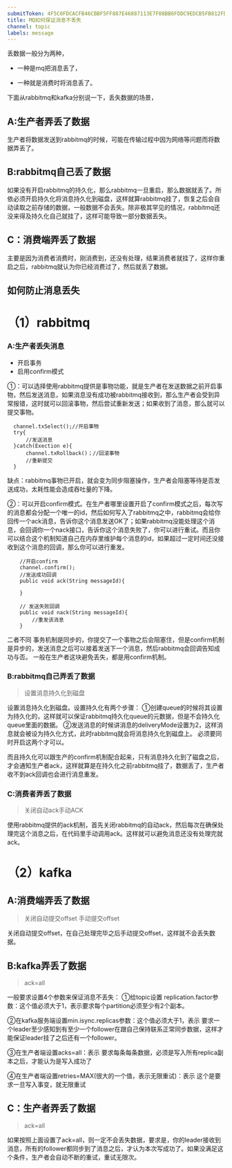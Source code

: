 ```yaml
---
submitToken: 4F5C0FDCACFB46CBBF5FF887E46887113E7F08BB6FDDC9EDCB5FB812FDE587DD
title: MQ如何保证消息不丢失
channel: topic
labels: message
---
```


丢数据一般分为两种，

- 一种是mq把消息丢了，

- 一种就是消费时将消息丢了。


下面从rabbitmq和kafka分别说一下，丢失数据的场景，

## A:生产者弄丢了数据
生产者将数据发送到rabbitmq的时候，可能在传输过程中因为网络等问题而将数据弄丢了。

## B:rabbitmq自己丢了数据
如果没有开启rabbitmq的持久化，那么rabbitmq一旦重启，那么数据就丢了。所依必须开启持久化将消息持久化到磁盘，这样就算rabbitmq挂了，恢复之后会自动读取之前存储的数据，一般数据不会丢失。除非极其罕见的情况，rabbitmq还没来得及持久化自己就挂了，这样可能导致一部分数据丢失。

## C：消费端弄丢了数据
主要是因为消费者消费时，刚消费到，还没有处理，结果消费者就挂了，这样你重启之后，rabbitmq就认为你已经消费过了，然后就丢了数据。


## 如何防止消息丢失
# （1）rabbitmq
### A:生产者丢失消息

- 开启事务
- 启用confirm模式

①：可以选择使用rabbitmq提供是事物功能，就是生产者在发送数据之前开启事物，然后发送消息，如果消息没有成功被rabbitmq接收到，那么生产者会受到异常报错，这时就可以回滚事物，然后尝试重新发送；如果收到了消息，那么就可以提交事物。
```
  channel.txSelect();//开启事物
  try{
      //发送消息
  }catch(Exection e){
      channel.txRollback()；//回滚事物
      //重新提交
  }
```
缺点：rabbitmq事物已开启，就会变为同步阻塞操作，生产者会阻塞等待是否发送成功，太耗性能会造成吞吐量的下降。

②：可以开启confirm模式。在生产者哪里设置开启了confirm模式之后，每次写的消息都会分配一个唯一的id，然后如何写入了rabbitmq之中，rabbitmq会给你回传一个ack消息，告诉你这个消息发送OK了；如果rabbitmq没能处理这个消息，会回调你一个nack接口，告诉你这个消息失败了，你可以进行重试。而且你可以结合这个机制知道自己在内存里维护每个消息的id，如果超过一定时间还没接收到这个消息的回调，那么你可以进行重发。
```
    //开启confirm
    channel.confirm();
    //发送成功回调
    public void ack(String messageId){

    }

    // 发送失败回调
    public void nack(String messageId){
        //重发该消息
    }
```

二者不同
事务机制是同步的，你提交了一个事物之后会阻塞住，但是confirm机制是异步的，发送消息之后可以接着发送下一个消息，然后rabbitmq会回调告知成功与否。
一般在生产者这块避免丢失，都是用confirm机制。
### B:rabbitmq自己弄丢了数据

> 设置消息持久化到磁盘

设置消息持久化到磁盘。设置持久化有两个步骤：
①创建queue的时候将其设置为持久化的，这样就可以保证rabbitmq持久化queue的元数据，但是不会持久化queue里面的数据。
②发送消息的时候讲消息的deliveryMode设置为2，这样消息就会被设为持久化方式，此时rabbitmq就会将消息持久化到磁盘上。
必须要同时开启这两个才可以。

而且持久化可以跟生产的confirm机制配合起来，只有消息持久化到了磁盘之后，才会通知生产者ack，这样就算是在持久化之前rabbitmq挂了，数据丢了，生产者收不到ack回调也会进行消息重发。
### C:消费者弄丢了数据
> 关闭自动ack手动ACK

使用rabbitmq提供的ack机制，首先关闭rabbitmq的自动ack，然后每次在确保处理完这个消息之后，在代码里手动调用ack。这样就可以避免消息还没有处理完就ack。



# （2）kafka
## A:消费端弄丢了数据

> 关闭自动提交offset 手动提交offset

关闭自动提交offset，在自己处理完毕之后手动提交offset，这样就不会丢失数据。

## B:kafka弄丢了数据

> ack=all

一般要求设置4个参数来保证消息不丢失：
①给topic设置 replication.factor参数：这个值必须大于1，表示要求每个partition必须至少有2个副本。

②在kafka服务端设置min.isync.replicas参数：这个值必须大于1，表示 要求一个leader至少感知到有至少一个follower在跟自己保持联系正常同步数据，这样才能保证leader挂了之后还有一个follower。

③在生产者端设置acks=all：表示 要求每条每条数据，必须是写入所有replica副本之后，才能认为是写入成功了

④在生产者端设置retries=MAX(很大的一个值，表示无限重试)：表示 这个是要求一旦写入事变，就无限重试

## C：生产者弄丢了数据

> ack=all

如果按照上面设置了ack=all，则一定不会丢失数据，要求是，你的leader接收到消息，所有的follower都同步到了消息之后，才认为本次写成功了。如果没满足这个条件，生产者会自动不断的重试，重试无限次。

